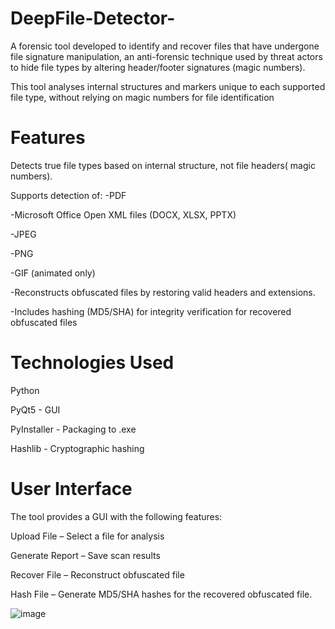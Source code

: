 # DeepFile-Detector-
A forensic tool developed to identify and recover files that have undergone file signature manipulation, an anti-forensic technique used by threat actors to hide file types by altering header/footer signatures (magic numbers).

This tool analyses internal structures and markers unique to each supported file type, without relying on magic numbers for file identification 

# Features
Detects true file types based on internal structure, not file headers( magic numbers).

Supports detection of:
-PDF

-Microsoft Office Open XML files (DOCX, XLSX, PPTX)

-JPEG

-PNG

-GIF (animated only)

-Reconstructs obfuscated files by restoring valid headers and extensions.

-Includes hashing (MD5/SHA) for integrity verification for recovered obfuscated files 

# Technologies Used
Python

PyQt5 - GUI

PyInstaller - Packaging to .exe

Hashlib - Cryptographic hashing

# User Interface
The tool provides a GUI with the following features:

Upload File – Select a file for analysis

Generate Report – Save scan results

Recover File – Reconstruct obfuscated file

Hash File – Generate MD5/SHA hashes for the recovered obfuscated file. 


![image](https://github.com/user-attachments/assets/cd1a6d5d-9a4c-4098-b6e0-386c2d044973)






